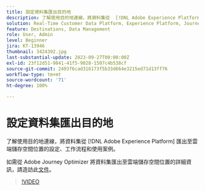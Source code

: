 ```yaml
---
title: 設定資料集匯出目的地
description: 了解使用目的地連線，將資料集從  [!DNL Adobe Experience Platform]  匯出至雲端儲存空間位置的設定、工作流程和使用案例。
solution: Real-Time Customer Data Platform, Experience Platform, Journey Optimizer
feature: Destinations, Data Management
role: User, Admin
level: Beginner
jira: KT-13946
thumbnail: 3424392.jpg
last-substantial-update: 2023-09-27T00:00:00Z
exl-id: 23f12d51-9841-41f5-9028-1507c4b538cf
source-git-commit: 2493f6cad316173f5b33d664e3215ed71d13ff76
workflow-type: tm+mt
source-wordcount: '71'
ht-degree: 100%

---
```


# 設定資料集匯出目的地

了解使用目的地連線，將資料集從 [!DNL Adobe Experience Platform] 匯出至雲端儲存空間位置的設定、工作流程和使用案例。

如需從 Adobe Journey Optimizer 將資料集匯出至雲端儲存空間位置的詳細資訊，請造訪此[文件](https://experienceleague.adobe.com/docs/journey-optimizer/using/data-management/datasets/export-datasets.html?lang=zh-Hant)。

>[!VIDEO](https://video.tv.adobe.com/v/3424392/?learn=on)
